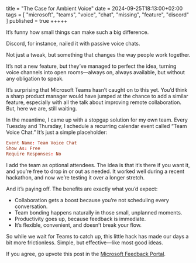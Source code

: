 title = "The Case for Ambient Voice"
date = 2024-09-25T18:13:00+02:00
tags = [
  "microsoft",
  "teams",
  "voice",
  "chat",
  "missing",
  "feature",
  "discord"
]
published = true
+++++

It’s funny how small things can make such a big difference.

Discord, for instance, nailed it with passive voice chats.

Not just a tweak, but something that changes the way people work together.

It’s not a new feature, but they’ve managed to perfect the idea, turning voice channels into open rooms—always on, always available, but without any obligation to speak.

It’s surprising that Microsoft Teams hasn’t caught on to this yet. You’d think a sharp product manager would have jumped at the chance to add a similar feature, especially with all the talk about improving remote collaboration. But, here we are, still waiting.

In the meantime, I came up with a stopgap solution for my own team. Every Tuesday and Thursday, I schedule a recurring calendar event called “Team Voice Chat.” It’s just a simple placeholder:

```toml
Event Name: Team Voice Chat
Show As: Free
Require Responses: No
```

I add the team as optional attendees. The idea is that it’s there if you want it, and you’re free to drop in or out as needed. It worked well during a recent hackathon, and now we’re testing it over a longer stretch.

And it’s paying off. The benefits are exactly what you’d expect:

- Collaboration gets a boost because you’re not scheduling every conversation.
- Team bonding happens naturally in those small, unplanned moments.
- Productivity goes up, because feedback is immediate.
- It’s flexible, convenient, and doesn’t break your flow.

So while we wait for Teams to catch up, this little hack has made our days a bit more frictionless. Simple, but effective—like most good ideas.

If you agree, go upvote this post in the [Microsoft Feedback Portal](https://feedbackportal.microsoft.com/feedback/idea/70e0e56a-4ebe-ed11-83ff-000d3a1ab5c3).
